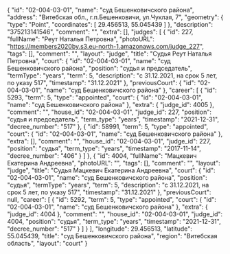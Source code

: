 {
    "id": "02-004-03-01",
    "name": "суд Бешенковичского района",
    "address": "Витебская обл., г.п.Бешенковичи, ул.Чуклая, 7",
    "geometry": {
        "type": "Point",
        "coordinates": [
            29.456513,
            55.045439
        ]
    },
    "description": "375213141546",
    "comment": "",
    "extra": [],
    "judges": [
        {
            "id": 227,
            "fullName": "Реут Наталья Петровна",
            "photoURL": "https://members2020by.s3.eu-north-1.amazonaws.com/judge_227",
            "tags": [],
            "comment": "",
            "layout": "judge",
            "title": "Судья Реут Наталья Петровна",
            "court": {
                "id": "02-004-03-01",
                "name": "суд Бешенковичского района",
                "position": "судья и председатель",
                "termType": "years",
                "term": 5,
                "description": "c 31.12.2021, на срок 5 лет, по указу 517",
                "timestamp": "31.12.2021"
            },
            "previousCourt": {
                "id": "02-004-03-01",
                "name": "суд Бешенковичского района"
            },
            "career": [
                {
                    "id": 5293,
                    "term": 5,
                    "type": "appointed",
                    "court": {
                        "id": "02-004-03-01",
                        "name": "суд Бешенковичского района"
                    },
                    "extra": {
                        "judge_id": 4005
                    },
                    "comment": "",
                    "house_id": "02-004-03-01",
                    "judge_id": 227,
                    "position": "судья и председатель",
                    "term_type": "years",
                    "timestamp": "2021-12-31",
                    "decree_number": "517"
                },
                {
                    "id": 58991,
                    "term": 5,
                    "type": "appointed",
                    "court": {
                        "id": "02-004-03-01",
                        "name": "суд Бешенковичского района"
                    },
                    "extra": [],
                    "comment": "",
                    "house_id": "02-004-03-01",
                    "judge_id": 227,
                    "position": "судья",
                    "term_type": "years",
                    "timestamp": "2017-11-14",
                    "decree_number": "406"
                }
            ]
        },
        {
            "id": 4004,
            "fullName": "Мацкевич Екатерина Андреевна",
            "photoURL": "",
            "tags": [],
            "comment": "",
            "layout": "judge",
            "title": "Судья Мацкевич Екатерина Андреевна",
            "court": {
                "id": "02-004-03-01",
                "name": "суд Бешенковичского района",
                "position": "судья",
                "termType": "years",
                "term": 5,
                "description": "c 31.12.2021, на срок 5 лет, по указу 517",
                "timestamp": "31.12.2021"
            },
            "previousCourt": null,
            "career": [
                {
                    "id": 5292,
                    "term": 5,
                    "type": "appointed",
                    "court": {
                        "id": "02-004-03-01",
                        "name": "суд Бешенковичского района"
                    },
                    "extra": {
                        "judge_id": 4004
                    },
                    "comment": "",
                    "house_id": "02-004-03-01",
                    "judge_id": 4004,
                    "position": "судья",
                    "term_type": "years",
                    "timestamp": "2021-12-31",
                    "decree_number": "517"
                }
            ]
        }
    ],
    "longitude": 29.456513,
    "latitude": 55.045439,
    "title": "суд Бешенковичского района",
    "region": "Витебская область",
    "layout": "court"
}